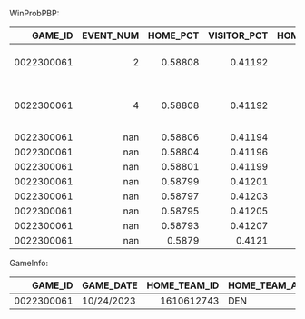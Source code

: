 WinProbPBP:

|    GAME_ID |   EVENT_NUM |   HOME_PCT |   VISITOR_PCT |   HOME_PTS |   VISITOR_PTS |   HOME_SCORE_MARGIN |   PERIOD |   SECONDS_REMAINING |   HOME_POSS_IND | HOME_G   | DESCRIPTION                             | LOCATION   | PCTIMESTRING   |   ISVISIBLE |
|-----------:|------------:|-----------:|--------------:|-----------:|--------------:|--------------------:|---------:|--------------------:|----------------:|:---------|:----------------------------------------|:-----------|:---------------|------------:|
| 0022300061 |           2 |    0.58808 |       0.41192 |          0 |             0 |                   0 |        1 |                 720 |             nan |          | Start of 1st Period (7:36 PM EST)       |            | 12:00          |           1 |
| 0022300061 |           4 |    0.58808 |       0.41192 |          0 |             0 |                   0 |        1 |                 720 |               0 |          | Jump Ball Jokic vs. Davis: Tip to James | h          | 12:00          |           1 |
| 0022300061 |         nan |    0.58806 |       0.41194 |          0 |             0 |                   0 |        1 |                 719 |               0 |          |                                         |            |                |         nan |
| 0022300061 |         nan |    0.58804 |       0.41196 |          0 |             0 |                   0 |        1 |                 718 |               0 |          |                                         |            |                |         nan |
| 0022300061 |         nan |    0.58801 |       0.41199 |          0 |             0 |                   0 |        1 |                 717 |               0 |          |                                         |            |                |         nan |
| 0022300061 |         nan |    0.58799 |       0.41201 |          0 |             0 |                   0 |        1 |                 716 |               0 |          |                                         |            |                |         nan |
| 0022300061 |         nan |    0.58797 |       0.41203 |          0 |             0 |                   0 |        1 |                 715 |               0 |          |                                         |            |                |         nan |
| 0022300061 |         nan |    0.58795 |       0.41205 |          0 |             0 |                   0 |        1 |                 714 |               0 |          |                                         |            |                |         nan |
| 0022300061 |         nan |    0.58793 |       0.41207 |          0 |             0 |                   0 |        1 |                 713 |               0 |          |                                         |            |                |         nan |
| 0022300061 |         nan |    0.5879  |       0.4121  |          0 |             0 |                   0 |        1 |                 712 |               0 |          |                                         |            |                |         nan |

GameInfo:

|    GAME_ID | GAME_DATE   |   HOME_TEAM_ID | HOME_TEAM_ABR   |   HOME_TEAM_PTS |   VISITOR_TEAM_ID | VISITOR_TEAM_ABR   |   VISITOR_TEAM_PTS |
|-----------:|:------------|---------------:|:----------------|----------------:|------------------:|:-------------------|-------------------:|
| 0022300061 | 10/24/2023  |     1610612743 | DEN             |             119 |        1610612747 | LAL                |                107 |